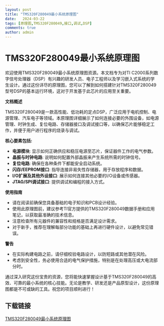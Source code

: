 ```yaml
---
layout: post
title: "TMS320F280049最小系统原理图"
date:   2024-03-22
tags: [原理图,TMS320F280049,接口,调试,DSP]
comments: true
author: admin
---
```

# TMS320F280049最小系统原理图

欢迎使用TMS320F280049最小系统原理图资源。本文档专为对TI C2000系列数字信号处理器（DSP）有兴趣的研发人员、电子工程师以及学习嵌入式系统的学生设计。通过这份详尽的原理图，您可以了解到如何搭建针对TMS320F280049型号DSP的基本运行环境，这对于开发基于此芯片的应用至关重要。

**文档概述**

TMS320F280049是一款高性能、低功耗的定点DSP，广泛应用于电机控制、电源管理、汽车电子等领域。本原理图详细展示了如何连接必要的外围设备，如电源管理、时钟生成、复位电路、存储器接口及调试接口等，以确保芯片能够稳定工作，并便于用户进行程序的烧录与调试。

**核心要素包括:**
- **电源模块**: 显示如何正确供应和稳压电源至芯片，保证器件工作的电气参数。
- **晶振与时钟电路**: 说明如何配置外部晶振来产生系统所需的时钟信号。
- **复位电路**: 确保在各种条件下都能安全启动系统。
- **闪存/EEPROM接口**: 指导连接非易失性存储器，用于存放程序和数据。
- **I/O扩展及其他外设接口**: 展示如何连接其他必要的I/O设备或传感器。
- **JTAG/SPI调试接口**: 提供调试和编程的接入方式。

**使用指南**

- 请在阅读前确保您具备基础的电子知识和PCB设计经验。
- 使用此原理图前，建议参考TI官方提供的TMS320F280049数据手册和应用笔记，以获取最准确的技术信息。
- 注意检查所有元器件的兼容性和规格是否满足设计需求。
- 对于新手，推荐在理解每部分功能的基础上再进行硬件设计，以避免常见错误。

**警告**

- 在实际构建电路之前，请仔细校验电路设计，以防短路或其他潜在风险。
- 考虑到安全性，务必使用合适的电气保护措施，特别是在处理高压或大电流部分时。

通过深入研究这份宝贵的资源，您将能快速掌握设计基于TMS320F280049的高效、可靠的最小系统的核心技能。无论是教学、研发还是产品原型设计，这份原理图都是不可或缺的工具。祝您的项目顺利进行！

## 下载链接

[TMS320F280049最小系统原理图](https://pan.quark.cn/s/8d31a97f6b42)
